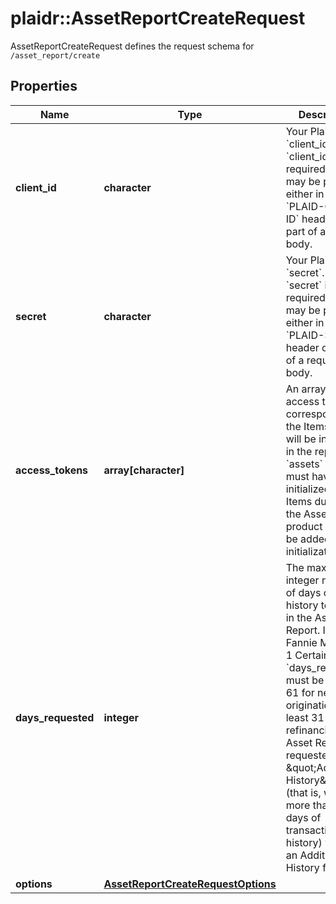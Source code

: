 # plaidr::AssetReportCreateRequest

AssetReportCreateRequest defines the request schema for `/asset_report/create`

## Properties
Name | Type | Description | Notes
------------ | ------------- | ------------- | -------------
**client_id** | **character** | Your Plaid API &#x60;client_id&#x60;. The &#x60;client_id&#x60; is required and may be provided either in the &#x60;PLAID-CLIENT-ID&#x60; header or as part of a request body. | [optional] 
**secret** | **character** | Your Plaid API &#x60;secret&#x60;. The &#x60;secret&#x60; is required and may be provided either in the &#x60;PLAID-SECRET&#x60; header or as part of a request body. | [optional] 
**access_tokens** | **array[character]** | An array of access tokens corresponding to the Items that will be included in the report. The &#x60;assets&#x60; product must have been initialized for the Items during link; the Assets product cannot be added after initialization. | 
**days_requested** | **integer** | The maximum integer number of days of history to include in the Asset Report. If using Fannie Mae Day 1 Certainty, &#x60;days_requested&#x60; must be at least 61 for new originations or at least 31 for refinancings.  An Asset Report requested with \&quot;Additional History\&quot; (that is, with more than 61 days of transaction history) will incur an Additional History fee. | 
**options** | [**AssetReportCreateRequestOptions**](AssetReportCreateRequestOptions.md) |  | [optional] 


